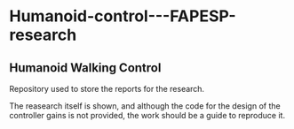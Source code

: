 # Humanoid-control---FAPESP-research
## Humanoid Walking Control

Repository used to store the reports for the research.

The reasearch itself is shown, and although the code for the design of the controller gains is not provided, the work should be a guide to reproduce it.
